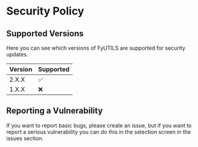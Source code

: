 # Security Policy

## Supported Versions

Here you can see which versions of FyUTILS are supported for security updates.

| Version | Supported          |
|---------|--------------------|
| 2.X.X   | :white_check_mark: |
| 1.X.X   | :x:                |

## Reporting a Vulnerability

If you want to report basic bugs, please create an issue, but if you want to report a serious vulnerability you can do this in the selection screen in the issues section.
